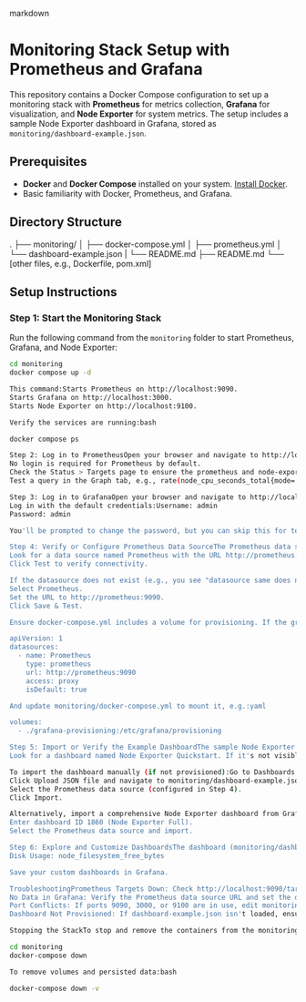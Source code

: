 markdown

# Monitoring Stack Setup with Prometheus and Grafana

This repository contains a Docker Compose configuration to set up a monitoring stack with **Prometheus** for metrics collection, **Grafana** for visualization, and **Node Exporter** for system metrics. The setup includes a sample Node Exporter dashboard in Grafana, stored as `monitoring/dashboard-example.json`.

## Prerequisites

- **Docker** and **Docker Compose** installed on your system. [Install Docker](https://docs.docker.com/get-docker/).
- Basic familiarity with Docker, Prometheus, and Grafana.

## Directory Structure

.
├── monitoring/
│   ├── docker-compose.yml
│   ├── prometheus.yml
│   └── dashboard-example.json
|   └── README.md
├── README.md
└── [other files, e.g., Dockerfile, pom.xml]

## Setup Instructions

### Step 1: Start the Monitoring Stack

Run the following command from the `monitoring` folder to start Prometheus, Grafana, and Node Exporter:

```bash
cd monitoring
docker compose up -d

This command:Starts Prometheus on http://localhost:9090.
Starts Grafana on http://localhost:3000.
Starts Node Exporter on http://localhost:9100.

Verify the services are running:bash

docker compose ps

Step 2: Log in to PrometheusOpen your browser and navigate to http://localhost:9090.
No login is required for Prometheus by default.
Check the Status > Targets page to ensure the prometheus and node-exporter targets are up.
Test a query in the Graph tab, e.g., rate(node_cpu_seconds_total{mode='user'}[5m]).

Step 3: Log in to GrafanaOpen your browser and navigate to http://localhost:3000.
Log in with the default credentials:Username: admin
Password: admin

You'll be prompted to change the password, but you can skip this for testing.

Step 4: Verify or Configure Prometheus Data SourceThe Prometheus data source should be automatically provisioned if grafana-provisioning/datasources/datasource.yml is correctly set up and mounted. To confirm or fix:In Grafana, go to Configuration (gear icon) > Data Sources.
Look for a data source named Prometheus with the URL http://prometheus:9090.
Click Test to verify connectivity.

If the datasource does not exist (e.g., you see "datasource same does not exist"):Add it manually:Go to Configuration > Data Sources > Add data source.
Select Prometheus.
Set the URL to http://prometheus:9090.
Click Save & Test.

Ensure docker-compose.yml includes a volume for provisioning. If the grafana-provisioning folder is missing, create it with a datasources/datasource.yml file containing:yaml

apiVersion: 1
datasources:
  - name: Prometheus
    type: prometheus
    url: http://prometheus:9090
    access: proxy
    isDefault: true

And update monitoring/docker-compose.yml to mount it, e.g.:yaml

volumes:
  - ./grafana-provisioning:/etc/grafana/provisioning

Step 5: Import or Verify the Example DashboardThe sample Node Exporter dashboard is located in monitoring/dashboard-example.json. To verify or import:In Grafana, go to Dashboards > Browse.
Look for a dashboard named Node Exporter Quickstart. If it's not visible, provisioning may not be set up.

To import the dashboard manually (if not provisioned):Go to Dashboards > New > Import.
Click Upload JSON file and navigate to monitoring/dashboard-example.json from your local directory.
Select the Prometheus data source (configured in Step 4).
Click Import.

Alternatively, import a comprehensive Node Exporter dashboard from Grafana's dashboard repository:Go to Dashboards > New > Import.
Enter dashboard ID 1860 (Node Exporter Full).
Select the Prometheus data source and import.

Step 6: Explore and Customize DashboardsThe dashboard (monitoring/dashboard-example.json) shows CPU usage. Add more panels with PromQL queries like:Memory Usage: node_memory_MemAvailable_bytes / node_memory_MemTotal_bytes * 100
Disk Usage: node_filesystem_free_bytes

Save your custom dashboards in Grafana.

TroubleshootingPrometheus Targets Down: Check http://localhost:9090/targets. Ensure services are running (docker-compose ps) and ports are accessible.
No Data in Grafana: Verify the Prometheus data source URL and set the dashboard time range to "Last 5 minutes." Ensure the datasource is correctly configured (Step 4).
Port Conflicts: If ports 9090, 3000, or 9100 are in use, edit monitoring/docker-compose.yml to map to different host ports (e.g., 3001:3000 for Grafana).
Dashboard Not Provisioned: If dashboard-example.json isn't loaded, ensure grafana-provisioning/dashboards/dashboard.yml (if present) points to /etc/grafana/provisioning/monitoring/dashboard-example.json. Otherwise, use the manual import method.

Stopping the StackTo stop and remove the containers from the monitoring folder:bash

cd monitoring
docker-compose down

To remove volumes and persisted data:bash

docker-compose down -v